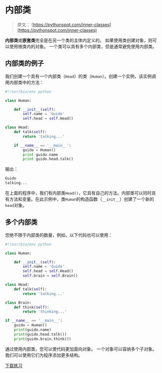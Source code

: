 # 内部类

> 原文： [https://pythonspot.com/inner-classes](https://pythonspot.com/inner-classes)

**内部类**或**嵌套类**完全是在另一个类的主体内定义的。 如果使用类创建对象，则可以使用根类内的对象。 一个类可以具有多个内部类，但是通常避免使用内部类。

## 内部类的例子

我们创建一个具有一个内部类（`Head`）的类（`Human`）。创建一个实例，该实例调用内部类中的方法：

```py
#!/usr/bin/env python

class Human:

    def __init__(self):
        self.name = 'Guido'
        self.head = self.Head()

class Head:
    def talk(self):
        return 'talking...'

    if __name__ == '__main__':
        guido = Human()
        print guido.name
        print guido.head.talk()

```

输出：

```py
Guido
talking...

```

在上面的程序中，我们有内部类`Head()`，它具有自己的方法。内部类可以同时具有方法和变量。在此示例中，类`Human`的构造函数（`__init__`）创建了一个新的`head`对象。

## 多个内部类

您绝不限于内部类的数量，例如，以下代码也可以使用：

```py
#!/usr/bin/env python

class Human:

    def __init__(self):
        self.name = 'Guido'
        self.head = self.Head()
        self.brain = self.Brain()

class Head:
    def talk(self):
        return 'talking...'

class Brain:
    def think(self):
        return 'thinking...'

if __name__ == '__main__':
    guido = Human()
    print(guido.name)
    print(guido.head.talk())
    print(guido.brain.think())

```

通过使用内部类，您可以使代码更加面向对象。 一个对象可以容纳多个子对象。 我们可以使用它们为程序添加更多结构。

[下载练习](https://pythonspot.com/download-oop-exercises/)